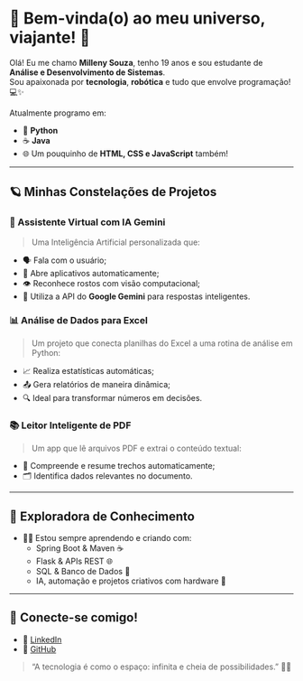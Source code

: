 # 🌌 Bem-vinda(o) ao meu universo, viajante! 🚀

Olá! Eu me chamo **Milleny Souza**, tenho 19 anos e sou estudante de **Análise e Desenvolvimento de Sistemas**.  
Sou apaixonada por **tecnologia**, **robótica** e tudo que envolve programação! 💻✨

Atualmente programo em:
- 🐍 **Python**
- ☕ **Java**
- 🌐 Um pouquinho de **HTML, CSS e JavaScript** também!

---

## 🪐 Minhas Constelações de Projetos

### 🤖 Assistente Virtual com IA Gemini
> Uma Inteligência Artificial personalizada que:
- 🗣️ Fala com o usuário;
- 📲 Abre aplicativos automaticamente;
- 👁️ Reconhece rostos com visão computacional;
- 🚀 Utiliza a API do **Google Gemini** para respostas inteligentes.

### 📊 Análise de Dados para Excel
> Um projeto que conecta planilhas do Excel a uma rotina de análise em Python:
- 📈 Realiza estatísticas automáticas;
- 📤 Gera relatórios de maneira dinâmica;
- 🔍 Ideal para transformar números em decisões.

### 📚 Leitor Inteligente de PDF
> Um app que lê arquivos PDF e extrai o conteúdo textual:
- 🧠 Compreende e resume trechos automaticamente;
- 🗂️ Identifica dados relevantes no documento.

---

## 🌠 Exploradora de Conhecimento

- 👩‍💻 Estou sempre aprendendo e criando com:
  - Spring Boot & Maven ☕
  - Flask & APIs REST 🌐
  - SQL & Banco de Dados 🧮
  - IA, automação e projetos criativos com hardware 🤖

---

## 🌌 Conecte-se comigo!

- 🔗 [LinkedIn](https://www.linkedin.com/in/milleny-souza-braghine)
- 🧠 [GitHub](https://github.com/Milleny-pin)

> “A tecnologia é como o espaço: infinita e cheia de possibilidades.” 🌌✨


